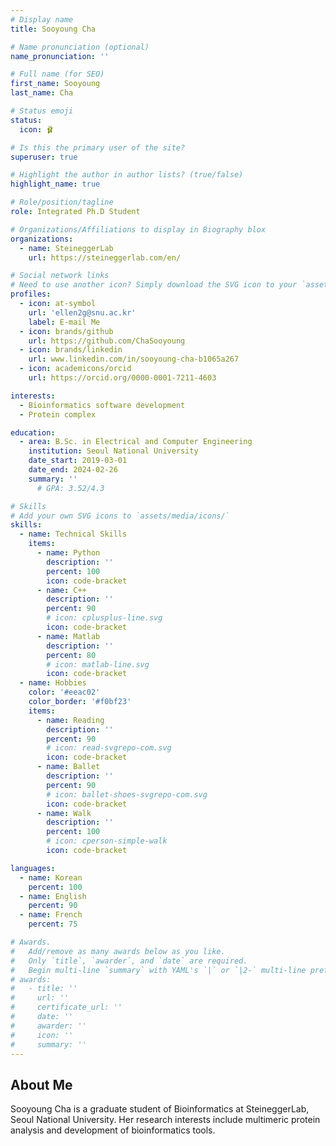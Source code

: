 ```yaml
---
# Display name
title: Sooyoung Cha

# Name pronunciation (optional)
name_pronunciation: ''

# Full name (for SEO)
first_name: Sooyoung
last_name: Cha

# Status emoji
status:
  icon: 🩰

# Is this the primary user of the site?
superuser: true

# Highlight the author in author lists? (true/false)
highlight_name: true

# Role/position/tagline
role: Integrated Ph.D Student

# Organizations/Affiliations to display in Biography blox
organizations:
  - name: SteineggerLab
    url: https://steineggerlab.com/en/

# Social network links
# Need to use another icon? Simply download the SVG icon to your `assets/media/icons/` folder.
profiles:
  - icon: at-symbol
    url: 'ellen2g@snu.ac.kr'
    label: E-mail Me
  - icon: brands/github
    url: https://github.com/ChaSooyoung
  - icon: brands/linkedin
    url: www.linkedin.com/in/sooyoung-cha-b1065a267
  - icon: academicons/orcid
    url: https://orcid.org/0000-0001-7211-4603

interests:
  - Bioinformatics software development
  - Protein complex

education:
  - area: B.Sc. in Electrical and Computer Engineering
    institution: Seoul National University
    date_start: 2019-03-01
    date_end: 2024-02-26
    summary: ''
      # GPA: 3.52/4.3

# Skills
# Add your own SVG icons to `assets/media/icons/`
skills:
  - name: Technical Skills
    items:
      - name: Python
        description: ''
        percent: 100
        icon: code-bracket
      - name: C++
        description: ''
        percent: 90
        # icon: cplusplus-line.svg
        icon: code-bracket
      - name: Matlab
        description: ''
        percent: 80
        # icon: matlab-line.svg
        icon: code-bracket
  - name: Hobbies
    color: '#eeac02'
    color_border: '#f0bf23'
    items:
      - name: Reading
        description: ''
        percent: 90
        # icon: read-svgrepo-com.svg
        icon: code-bracket
      - name: Ballet
        description: ''
        percent: 90
        # icon: ballet-shoes-svgrepo-com.svg
        icon: code-bracket
      - name: Walk
        description: ''
        percent: 100
        # icon: cperson-simple-walk
        icon: code-bracket

languages:
  - name: Korean
    percent: 100
  - name: English
    percent: 90
  - name: French
    percent: 75

# Awards.
#   Add/remove as many awards below as you like.
#   Only `title`, `awarder`, and `date` are required.
#   Begin multi-line `summary` with YAML's `|` or `|2-` multi-line prefix and indent 2 spaces below.
# awards:
#   - title: ''
#     url: ''
#     certificate_url: ''
#     date: ''
#     awarder: ''
#     icon: ''
#     summary: ''
---
```


## About Me
Sooyoung Cha is a graduate student of Bioinformatics at SteineggerLab, Seoul National University. Her research interests include multimeric protein analysis and development of bioinformatics tools.